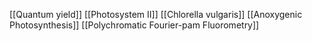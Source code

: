[[Quantum yield]]
[[Photosystem II]]
[[Chlorella vulgaris]]
[[Anoxygenic Photosynthesis]]
[[Polychromatic Fourier-pam Fluorometry]]
